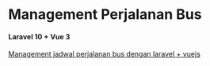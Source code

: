 # Management Perjalanan Bus
#### Laravel 10 + Vue 3
[Management jadwal perjalanan bus dengan laravel + vuejs](https://youtube.com/playlist?list=PLhcUkVaKsQkpaaJAKDwdfZtcDUil5mA-K&si=72CJ8T24xPEbsR42)
